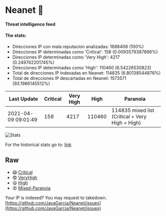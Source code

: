 # Neanet :hocho:
#### Threat intelligence feed
#### The stats:

- Direcciones IP con mala reputacion analizadas: 1688406 (100%)
- Direcciones IP determinadas como 'Critical':  158 (0.0093579387896%)
- Direcciones IP determinadas como 'Very High':  4217 (0.249762201745%)
- Direcciones IP determinadas como 'High':  110460 (6.54226530823)
- Total de direcciones IP indexadas en Neanet:  114835 (6.80138544876%)
- Total de direcciones IP descartadas en Neanet:  1573571 (93.1986145512%)

| Last Update | Critical | Very High | High | Paranoia |
| --- | --- | --- | --- | --- |
| 2021-04-09 09:01:49 | 158 | 4217 | 110460 | 114835 mixed list (Critical + Very High + High)|

![Stats](https://docs.google.com/spreadsheets/d/e/2PACX-1vSnaNMIXVabIpDJjufMlzH7poXnshF3mgd8Is1g9ytUEzVsP5my4Trn8f-xkoLLQ38xpL3HtmUexLo6/pubchart?oid=501124687&format=image)

For the historical stats go to: [link](/stats.csv)
## Raw
- :scream: [Critical](https://raw.githubusercontent.com/JavaGarcia/Neanet/master/blacklists/neanet_critical.txt)
- :fearful: [VeryHigh](https://raw.githubusercontent.com/JavaGarcia/Neanet/master/blacklists/neanet_veryHigh.txtt)
- :frowning: [High](https://raw.githubusercontent.com/JavaGarcia/Neanet/master/blacklists/neanet_high.txt)
- :dizzy_face: [Mixed-Paranoia](https://raw.githubusercontent.com/JavaGarcia/Neanet/master/blacklists/neanet_all.txt)


Your IP is indexed? You may request to takedown. [https://github.com/JavaGarcia/Neanet/issues](https://github.com/JavaGarcia/Neanet/issues)
























































































































































































































































































































































































































































































































































































































































































































































































































































































































































































































































































































































































































































































































































































































































































































































































































































































































































































































































































































































































































































































































































































































































































































































































































































































































































































































































































































































































































































































































































































































































































































































































































































































































































































































































































































































































































































































































































































































































































































































































































































































































































































































































































































































































































































































































































































































































































































































































































































































































































































































































































































































































































































































































































































































































































































































































































































































